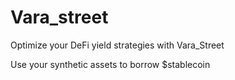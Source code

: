 # Vara_street

Optimize your DeFi yield strategies with Vara_Street

Use your synthetic assets to borrow $stablecoin

